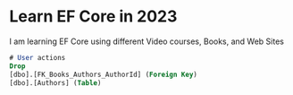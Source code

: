 # Learn EF Core in 2023

I am learning EF Core using different Video courses, Books, and Web Sites

```sql
# User actions
Drop
[dbo].[FK_Books_Authors_AuthorId] (Foreign Key)
[dbo].[Authors] (Table)


```